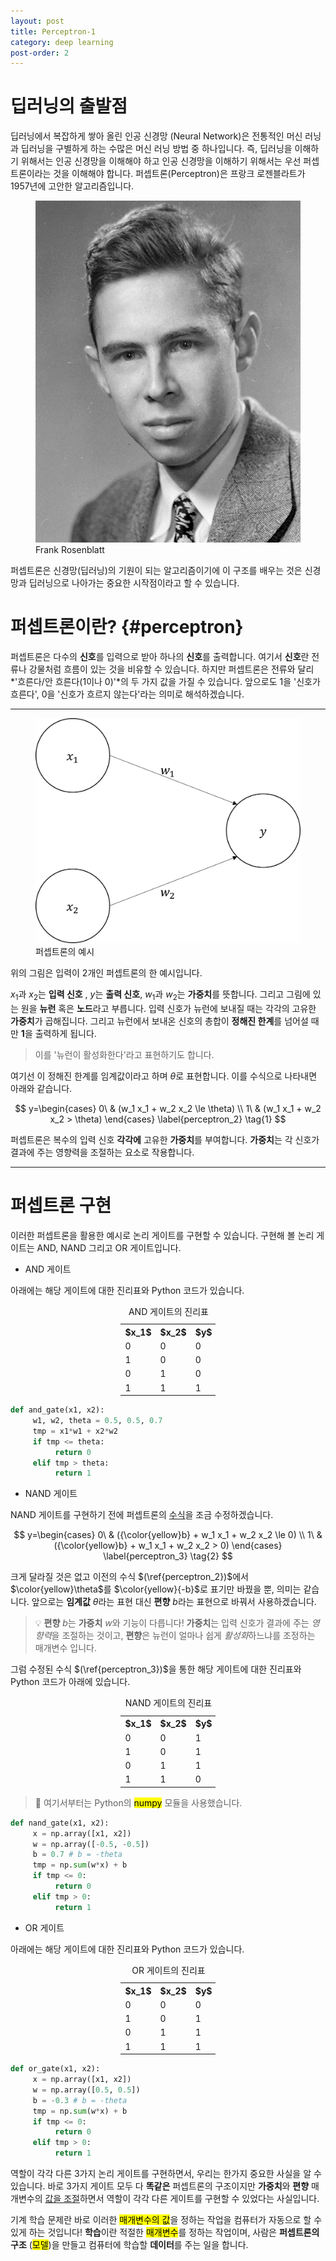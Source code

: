 ```yaml
---
layout: post
title: Perceptron-1
category: deep learning
post-order: 2
---
```


# 딥러닝의 출발점

딥러닝에서 복잡하게 쌓아 올린 인공 신경망 (Neural Network)은 전통적인 머신 러닝과 딥러닝을 구별하게 하는 수많은 머신 러닝 방법 중 하나입니다.
즉, 딥러닝을 이해하기 위해서는 인공 신경망을 이해해야 하고 인공 신경망을 이해하기 위해서는 우선 퍼셉트론이라는 것을 이해해야 합니다.
퍼셉트론(Perceptron)은 프랑크 로젠블라트가 1957년에 고안한 알고리즘입니다.

<figure>
     <img src="/posts/study/machine learning/deep learning/images/2022-12-26-frank-rosenblatt.jpg" 
          title="Frank Rosenblatt"
          alt="Frank Rosenblatt"
          class="img_center"/>
     <figcaption>Frank Rosenblatt</figcaption>
</figure>

퍼셉트론은 신경망(딥러닝)의 기원이 되는 알고리즘이기에 이 구조를 배우는 것은 신경망과 딥러닝으로 나아가는 중요한 시작점이라고 할 수 있습니다.

# 퍼셉트론이란? {#perceptron}

퍼셉트론은 다수의 **신호**를 입력으로 받아 하나의 **신호**를 출력합니다. 여기서 **신호**란 전류나 강물처럼 흐름이 있는 것을 비유할 수 있습니다.
하지만 퍼셉트론은 전류와 달리 *'흐른다/안 흐른다(1이나 0)'*의 두 가지 값을 가질 수 있습니다. 앞으로도 1을 '신호가 흐른다', 0을 '신호가 흐르지 않는다'라는 의미로 해석하겠습니다.

---

<figure>
     <img src="/posts/study/machine learning/deep learning/images/2022-12-26-perceptron_1.jpg"
          title="Perceptron-1"
          alt="Perceptron-1"
          class="img_center"/>
     <figcaption>퍼셉트론의 예시</figcaption>
</figure>

위의 그림은 입력이 2개인 퍼셉트론의 한 예시입니다.

$x_1$과 $x_2$는 **입력 신호** , $y$는 **출력 신호**, $w_1$과 $w_2$는 **가중치**를 뜻합니다. 그리고 그림에 있는 원을 **뉴런** 혹은 **노드**라고 부릅니다.
입력 신호가 뉴런에 보내질 때는 각각의 고유한 **가중치**가 곱해집니다. 그리고 뉴런에서 보내온 신호의 총합이 **정해진 한계**를 넘어설 때만 **1**을 출력하게 됩니다.

> 이를 '뉴런이 활성화한다'라고 표현하기도 합니다.

여기선 이 정해진 한계를 임계값이라고 하며 $\theta$로 표현합니다. 이를 수식으로 나타내면 아래와 같습니다.

$$
y=\begin{cases}
0\ & (w_1 x_1 + w_2 x_2 \le \theta) \\
1\ & (w_1 x_1 + w_2 x_2 > \theta)
\end{cases} \label{perceptron_2} \tag{1}
$$

퍼셉트론은 복수의 입력 신호 **각각에** 고유한 **가중치**를 부여합니다. **가중치**는 각 신호가 결과에 주는 영향력을 조절하는 요소로 작용합니다.

---

# 퍼셉트론 구현

이러한 퍼셉트론을 활용한 예시로 논리 게이트를 구현할 수 있습니다. 구현해 볼 논리 게이트는 AND, NAND 그리고 OR 게이트입니다.

- AND 게이트

아래에는 해당 게이트에 대한 진리표와 Python 코드가 있습니다.

<table style="margin-left: auto; margin-right: auto; width: 30%;">
  <caption>AND 게이트의 진리표</caption>
  <tr><th>$x_1$</th> <th>$x_2$</th> <th>$y$</th></tr>
  <tr><td>0</td> <td>0</td> <td>0</td></tr>
  <tr><td>1</td> <td>0</td> <td>0</td></tr>
  <tr><td>0</td> <td>1</td> <td>0</td></tr>
  <tr><td>1</td> <td>1</td> <td>1</td></tr>
</table>

```python
def and_gate(x1, x2):
     w1, w2, theta = 0.5, 0.5, 0.7
     tmp = x1*w1 + x2*w2
     if tmp <= theta:
          return 0
     elif tmp > theta:
          return 1
```
- NAND 게이트

NAND 게이트를 구현하기 전에 퍼셉트론의 [수식](#perceptron)을 조금 수정하겠습니다.

$$
y=\begin{cases}
0\ & ({\color{yellow}b} + w_1 x_1 + w_2 x_2 \le 0) \\
1\ & ({\color{yellow}b} + w_1 x_1 + w_2 x_2 > 0)
\end{cases} \label{perceptron_3} \tag{2}
$$

크게 달라질 것은 없고 이전의 수식 $(\ref{perceptron_2})$에서 $\color{yellow}\theta$를 $\color{yellow}{-b}$로 표기만 바꿨을 뿐, 의미는 같습니다.
앞으로는 **임계값** $\theta$라는 표현 대신 **편향** $b$라는 표현으로 바꿔서 사용하겠습니다.

> :bulb: **편향** $b$는 **가중치** $w$와 기능이 다릅니다! **가중치**는 입력 신호가 결과에 주는 *영향력*을 조절하는 것이고, **편향**은 뉴런이 얼마나 쉽게 *활성화*하느냐를 조정하는 매개변수 입니다.

그럼 수정된 수식 $(\ref{perceptron_3})$을 통한 해당 게이트에 대한 진리표와 Python 코드가 아래에 있습니다.

<table style="margin-left: auto; margin-right: auto; width: 30%;">
  <caption>NAND 게이트의 진리표</caption>
  <tr><th>$x_1$</th> <th>$x_2$</th> <th>$y$</th></tr>
  <tr><td>0</td> <td>0</td> <td>1</td></tr>
  <tr><td>1</td> <td>0</td> <td>1</td></tr>
  <tr><td>0</td> <td>1</td> <td>1</td></tr>
  <tr><td>1</td> <td>1</td> <td>0</td></tr>
</table>

> :memo: 여기서부터는 Python의 <mark>numpy</mark> 모듈을 사용했습니다.

```python
def nand_gate(x1, x2):
     x = np.array([x1, x2])
     w = np.array([-0.5, -0.5])
     b = 0.7 # b = -theta
     tmp = np.sum(w*x) + b
     if tmp <= 0:
          return 0
     elif tmp > 0:
          return 1
```

- OR 게이트

아래에는 해당 게이트에 대한 진리표와 Python 코드가 있습니다.

<table style="margin-left: auto; margin-right: auto; width: 30%;">
  <caption>OR 게이트의 진리표</caption>
  <tr><th>$x_1$</th> <th>$x_2$</th> <th>$y$</th></tr>
  <tr><td>0</td> <td>0</td> <td>0</td></tr>
  <tr><td>1</td> <td>0</td> <td>1</td></tr>
  <tr><td>0</td> <td>1</td> <td>1</td></tr>
  <tr><td>1</td> <td>1</td> <td>1</td></tr>
</table>

```python
def or_gate(x1, x2):
     x = np.array([x1, x2])
     w = np.array([0.5, 0.5])
     b = -0.3 # b = -theta
     tmp = np.sum(w*x) + b
     if tmp <= 0:
          return 0
     elif tmp > 0:
          return 1
```

역할이 각각 다른 3가지 논리 게이트를 구현하면서, 우리는 한가지 중요한 사실을 알 수 있습니다.
바로 3가지 게이트 모두 다 **똑같은** 퍼셉트론의 구조이지만 **가중치**와 **편향** 매개변수의 <ins>값을 조절</ins>하면서 역할이 각각 다른 게이트를 구현할 수 있었다는 사실입니다.

기계 학습 문제란 바로 이러한 <mark>매개변수의 값</mark>을 정하는 작업을 컴퓨터가 자동으로 할 수 있게 하는 것입니다!
**학습**이란 적절한 <mark>매개변수</mark>를 정하는 작업이며, 사람은 **퍼셉트론의 구조** (<mark>모델</mark>)을 만들고 컴퓨터에 학습할 **데이터**를 주는 일을 합니다.
